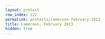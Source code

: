 ```yaml
---
layout: protest
row_index: 122
permalink: protests/cameroon-february-2013
title: Cameroon, February 2013
hidden: true
---
```

